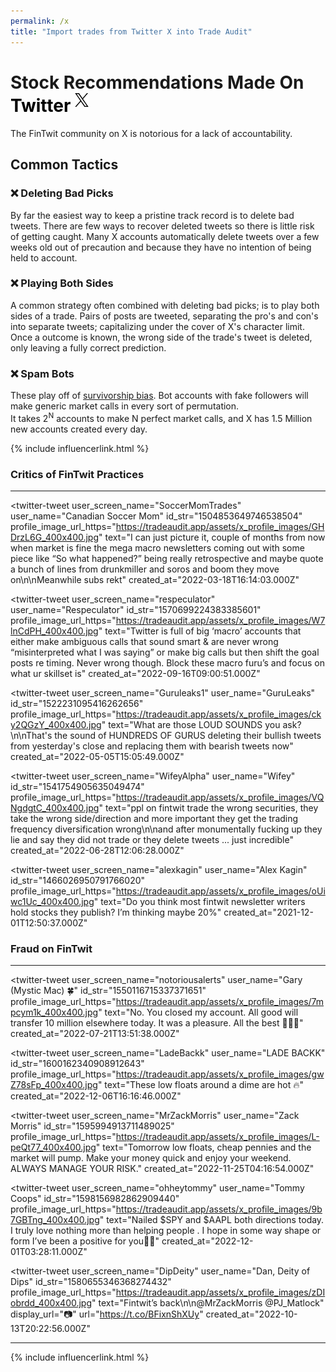 ```yaml
---
permalink: /x
title: "Import trades from Twitter X into Trade Audit"
---
```

<h1 class="display-5 fw-bold mb-4 mt-5 text-center">Stock Recommendations Made On<br>
<span style="color:black;">Twitter <img src="/assets/integrations/x.svg" style="height:0.8em;margin-bottom: 8px;" alt="Twitter X logo"></span>
</h1>

<div class="text-center lead">
  The <span style="text-decoration:italic">FinTwit</span> community on X is notorious for a lack of accountability.
</div>

<h2 class="display-5 fw-bold mb-4 mt-5 text-center">Common Tactics</h2>

<article class="facts">
    <section>
      <h3>❌ Deleting Bad Picks</h3>
      <p>
        By far the easiest way to keep a pristine track record is to delete bad tweets.  There are few ways to recover deleted tweets
         so there is little risk of getting caught.  Many X accounts automatically delete tweets over a few weeks old out of
        precaution and because they have no intention of being held to account.
      </p>
    </section>
    <section>
      <h3>❌ Playing Both Sides</h3>
      <p>
        A common strategy often combined with <span class="fw-bold">deleting bad picks</span>; is to play both sides of a trade. Pairs of posts are
        tweeted, separating the pro's and con's into separate tweets; capitalizing under the cover of X's character limit.
        Once a outcome is known, the wrong side of the trade's tweet is deleted, only leaving a fully correct prediction.
      </p>
    </section>
    <section>
      <h3>❌ Spam Bots</h3>
      <p>
        These play off of <a href="https://en.wikipedia.org/wiki/Survivorship_bias" target="_blank">survivorship bias</a>. Bot accounts
         with fake followers will make generic market calls in every sort of permutation.<br>
        It takes <span class="fw-bold">2<sup>N</sup></span> accounts to make <span class="fw-bold">N perfect market calls</span>,
        and X has 1.5 Million new accounts created every day.
      </p>
    </section>
</article>

{% include influencerlink.html %}

<h3 class="display-6 text-center mt-5">Critics of FinTwit Practices</h3>
<hr style="margin-top: 0;" class="mb-5">

<script type="module">
import {LitElement, html, svg, css} from 'https://cdn.jsdelivr.net/gh/lit/dist@2/core/lit-core.min.js';

export class TwitterTweet extends LitElement {
  //Populate using https://cdn.syndication.twimg.com/tweet-result?id=[id_str]&lang=en
  static properties = {
    user_name: { type: String },
    user_screen_name: { type: String },
    profile_image_url_https: { type: String },
    verified: { type: Boolean },
    id_str: { type: String },
    text: { type: String },
    display_url: { type: String },
    url: { type: String },
    created_at: { type: String },
  };
  
  static styles = css`
    * {
      font-family: -apple-system, BlinkMacSystemFont, "Segoe UI", Roboto, Oxygen-Sans, Ubuntu, Cantarell, "Helvetica Neue", sans-serif;
    }

    #container {
      border-radius: 8px;
      overflow: hidden;
      border: 1px solid;
      margin-bottom: 2em;
      background-color: #fff;
    }
    
    @media only screen and (min-width: 1400px) {
      #container {
        width: 600px;
      }
    }

    #retweet {
      font-size: 0.75em;
      padding: 0 0 8px 44px;
      color: #657786;
    }

    #retweet a {
      color: #657786;
    }

    #retweet svg {
      width: 14px;
      height: 14px;
      vertical-align: middle;
      margin-bottom: 2px;
    }

    #content {
      padding: 24px 24px 20px 24px;
    }

    #profile-image {
      padding-right: 16px;
    }

    #profile-image img {
      border-radius: 50%;
      width: 48px;
      height: 48px;
    }

    #names {
      overflow: hidden;
    }

    #name {
      overflow: hidden;
      text-overflow: ellipsis;
      white-space: nowrap;
      padding-right: 4px;
      font-size: 24px;
      font-weight: bold;
      line-height: 24px;
    }

    #media img, #media video {
      width: 100%;
      max-height: 400px;
      object-fit: cover;
      object-position: center;
    }

    #header {
      display: flex;
      justify-content: space-between;
    }

    #header-content {
      display: flex;
      overflow: hidden;
    }

    #text {
      margin-top: 16px;
      margin-bottom: 24px;
      font-size: 1.5em;
      line-height: 32px;
      letter-spacing: .01em;
      overflow-wrap: break-word;
    }

    #footer {
      display: flex;
      justify-content: space-between;
    }

    #footer #link {
      display: block;
      line-height: 30px;
    }

    #names {
      display: inline-flex;
      flex-direction: column;
    }

    #actions a {
      padding-right: 16px;
    }

    .icon {
      width: 20px;
      height: 20px;
    }

    a {
      color: var(--twitter-status-link-color);
      text-decoration: none;
      outline: 0;
    }

    a:visited {
      color: var(--twitter-status-link-color);
      text-decoration: none;
      outline: 0;
    }

    #actions svg {
      width: 30px;
      height: 30px;
    }

    #names svg {
      width: 18px;
      height: 18px;
    }

    #logo svg {
      width: 50px;
      height: 50px;
    }
  `;
  
  
  render() {
    
    function parseNewlines(body){
      const index = body.indexOf("\\n");
      if(index == -1) return body;
      else return html`${body.substring(0,index)}<br>${parseNewlines(body.substring(index + 2))}`;
    }
    
    function minUrl(url){
      var ret = url;
      if(ret.startsWith("https://")) ret = ret.substring(8);
      if(ret.startsWith("www.")) ret = ret.substring(4);
      if(ret.length > 22) ret = ret.substring(0,22) + "…";
      return ret;
    }
    
    const date = new Date(this.created_at);
    return html`
      <div id="container">
        <div id="content">
          <div id="header">
            <a id="header-content" target="_blank" rel="noopener" href="https://twitter.com/${ this.user_screen_name }">
              <span id="profile-image"><img src="${ this.profile_image_url_https }" alt="${ this.user_name }'s avatar'"></span>
              <span id="names">
                <span id="name">${ this.user_name }
                  ${ this.verified ? html`
                    <svg xmlns="http://www.w3.org/2000/svg" viewBox="0 0 64 72" class="verified"><path fill="none" d="M0 0h64v72H0z"></path><path fill="#1da1f2" d="M3 37.315c0 4.125 2.162 7.726 5.363 9.624-.056.467-.09.937-.09 1.42 0 6.103 4.72 11.045 10.546 11.045 1.295 0 2.542-.234 3.687-.686C24.22 62.4 27.827 64.93 32 64.93c4.174 0 7.782-2.53 9.49-6.213 1.148.45 2.39.685 3.69.685 5.826 0 10.546-4.94 10.546-11.045 0-.483-.037-.953-.093-1.42C58.83 45.04 61 41.44 61 37.314c0-4.37-2.42-8.15-5.933-9.946.427-1.203.658-2.5.658-3.865 0-6.104-4.72-11.045-10.545-11.045-1.302 0-2.543.232-3.69.688-1.707-3.685-5.315-6.216-9.49-6.216-4.173 0-7.778 2.53-9.492 6.216-1.146-.455-2.393-.688-3.688-.688-5.827 0-10.545 4.94-10.545 11.045 0 1.364.23 2.662.656 3.864C5.42 29.163 3 32.944 3 37.314z"></path><path fill="#FFF" d="M17.87 39.08l7.015 6.978c.585.582 1.35.873 2.116.873.77 0 1.542-.294 2.127-.883.344-.346 15.98-15.974 15.98-15.974 1.172-1.172 1.172-3.07 0-4.243-1.17-1.17-3.07-1.172-4.242 0l-13.87 13.863-4.892-4.868c-1.174-1.168-3.074-1.164-4.242.01-1.168 1.176-1.163 3.075.01 4.244z"></path></svg>
                   ` : null }
                </span>
                <span style="color:gray;font-size:0.9em;margin-top:-2px;">@${ this.user_screen_name }</span>
              </span>
            </a>
            <div id="logo">
              <a target="_blank" rel="noopener" href="https://twitter.com/${ this.user_screen_name }/status/${ this.id_str }">
                <!-- --><svg id="Logo_FIXED" data-name="Logo — FIXED" xmlns="http://www.w3.org/2000/svg" viewBox="0 0 400 400"><defs><style>.cls-1{fill:none;}.cls-2{fill:#1da1f2;}</style></defs><title>Twitter_Logo_Blue</title><rect class="cls-1" width="400" height="400"></rect><path class="cls-2" d="M153.62,301.59c94.34,0,145.94-78.16,145.94-145.94,0-2.22,0-4.43-.15-6.63A104.36,104.36,0,0,0,325,122.47a102.38,102.38,0,0,1-29.46,8.07,51.47,51.47,0,0,0,22.55-28.37,102.79,102.79,0,0,1-32.57,12.45,51.34,51.34,0,0,0-87.41,46.78A145.62,145.62,0,0,1,92.4,107.81a51.33,51.33,0,0,0,15.88,68.47A50.91,50.91,0,0,1,85,169.86c0,.21,0,.43,0,.65a51.31,51.31,0,0,0,41.15,50.28,51.21,51.21,0,0,1-23.16.88,51.35,51.35,0,0,0,47.92,35.62,102.92,102.92,0,0,1-63.7,22A104.41,104.41,0,0,1,75,278.55a145.21,145.21,0,0,0,78.62,23"></path></svg>
              </a>
            </div>
          </div>
          <div id="text">
            ${ parseNewlines(this.text) }
            ${ this.display_url ? html`<a style="color:#1DA1F2;" href="${this.url}" title="${this.display_url}" target="_blank">${ minUrl(this.display_url) }</a><br>` : null }
          </div>
          <div id="footer">
            <div id="actions">
              <a target="_blank" rel="noopener" title="reply" href="https://twitter.com/intent/tweet?in_reply_to=${ this.id_str }">
                <svg xmlns="http://www.w3.org/2000/svg" width="24" height="24" viewBox="0 0 24 24"><path class="icon" fill="#657786" d="M14.046 2.242l-4.148-.01h-.002c-4.374 0-7.8 3.427-7.8 7.802 0 4.098 3.186 7.206 7.465 7.37v3.828c0 .108.045.286.12.403.143.225.385.347.633.347.138 0 .277-.038.402-.118.264-.168 6.473-4.14 8.088-5.506 1.902-1.61 3.04-3.97 3.043-6.312v-.017c-.006-4.368-3.43-7.788-7.8-7.79zm3.787 12.972c-1.134.96-4.862 3.405-6.772 4.643V16.67c0-.414-.334-.75-.75-.75h-.395c-3.66 0-6.318-2.476-6.318-5.886 0-3.534 2.768-6.302 6.3-6.302l4.147.01h.002c3.532 0 6.3 2.766 6.302 6.296-.003 1.91-.942 3.844-2.514 5.176z"></path></svg>
              </a>
              <a target="_blank" rel="noopener" title="retweet" href="https://twitter.com/intent/retweet?tweet_id=${ this.id_str }">
                <svg xmlns="http://www.w3.org/2000/svg" width="24" height="24" viewBox="0 0 24 24"><path fill="#657786" d="M23.77 15.67c-.292-.293-.767-.293-1.06 0l-2.22 2.22V7.65c0-2.068-1.683-3.75-3.75-3.75h-5.85c-.414 0-.75.336-.75.75s.336.75.75.75h5.85c1.24 0 2.25 1.01 2.25 2.25v10.24l-2.22-2.22c-.293-.293-.768-.293-1.06 0s-.294.768 0 1.06l3.5 3.5c.145.147.337.22.53.22s.383-.072.53-.22l3.5-3.5c.294-.292.294-.767 0-1.06zm-10.66 3.28H7.26c-1.24 0-2.25-1.01-2.25-2.25V6.46l2.22 2.22c.148.147.34.22.532.22s.384-.073.53-.22c.293-.293.293-.768 0-1.06l-3.5-3.5c-.293-.294-.768-.294-1.06 0l-3.5 3.5c-.294.292-.294.767 0 1.06s.767.293 1.06 0l2.22-2.22V16.7c0 2.068 1.683 3.75 3.75 3.75h5.85c.414 0 .75-.336.75-.75s-.337-.75-.75-.75z"></path></svg>
              </a>
              <a target="_blank" rel="noopener" title="like" href="https://twitter.com/intent/like?tweet_id=${ this.id_str }">
                <svg xmlns="http://www.w3.org/2000/svg" width="24" height="24" viewBox="0 0 24 24"><path fill="#657786" d="M12 21.638h-.014C9.403 21.59 1.95 14.856 1.95 8.478c0-3.064 2.525-5.754 5.403-5.754 2.29 0 3.83 1.58 4.646 2.73.813-1.148 2.353-2.73 4.644-2.73 2.88 0 5.404 2.69 5.404 5.755 0 6.375-7.454 13.11-10.037 13.156H12zM7.354 4.225c-2.08 0-3.903 1.988-3.903 4.255 0 5.74 7.035 11.596 8.55 11.658 1.52-.062 8.55-5.917 8.55-11.658 0-2.267-1.822-4.255-3.902-4.255-2.528 0-3.94 2.936-3.952 2.965-.23.562-1.156.562-1.387 0-.015-.03-1.426-2.965-3.955-2.965z"></path></svg>
              </a>
            </div>
            <div id="link">
              <a target="_blank" rel="noopener" href="https://twitter.com/${ this.user_screen_name }/status/${ this.id_str }">
                ${ date.toLocaleTimeString(undefined, { timeStyle: 'short' }) } · ${ date.toLocaleDateString(undefined, { dateStyle: 'medium' }) }
              </a>
            </div>
          </div>
        </div>
      </div>
    `;
  }
}
customElements.define('twitter-tweet', TwitterTweet);
</script>

<style>
  @media only screen and (min-width: 1400px) {
    .masonry {
      columns: 600px;
      column-gap: 1rem;
    }
  }
</style>

<div class="masonry">
  <!-- https://cdn.syndication.twimg.com/tweet-result?id=463440424141459456 -->
  <twitter-tweet 
    user_screen_name="RudyHavenstein"
    user_name="Rudy Havenstein"
    id_str="1586061354271526912"
    profile_image_url_https="https://tradeaudit.app/assets/x_profile_images/et3kkNBx_400x400.jpg"
    text="Fintwit really is a delusional place."
    created_at="2022-10-28T18:24:29.000Z"
  ></twitter-tweet>
  
  <twitter-tweet 
    user_screen_name="SoccerMomTrades"
    user_name="Canadian Soccer Mom"
    id_str="1504853649746538504"
    profile_image_url_https="https://tradeaudit.app/assets/x_profile_images/GHDrzL6G_400x400.jpg"
    text="I can just picture it, couple of months from now when market is fine the mega macro newsletters coming out with some piece like “So what happened?” being really retrospective and maybe quote a bunch of lines from drunkmiller and soros and boom they move on\n\nMeanwhile subs rekt"
    created_at="2022-03-18T16:14:03.000Z"
  ></twitter-tweet>
  
  <twitter-tweet 
    user_screen_name="respeculator"
    user_name="Respeculator"
    id_str="1570699224383385601"
    profile_image_url_https="https://tradeaudit.app/assets/x_profile_images/W7lnCdPH_400x400.jpg"
    text="Twitter is full of big ‘macro’ accounts that either make ambiguous calls that sound smart &amp; are never wrong “misinterpreted what I was saying” or make big calls but then shift the goal posts re timing. Never wrong though. Block these macro furu’s and focus on what ur skillset is"
    created_at="2022-09-16T09:00:51.000Z"
  ></twitter-tweet>
  
  <div></div>
  
  <twitter-tweet 
    user_screen_name="Guruleaks1"
    user_name="GuruLeaks"
    id_str="1522231095416262656"
    profile_image_url_https="https://tradeaudit.app/assets/x_profile_images/cky2QGzY_400x400.jpg"
    text="What are those LOUD SOUNDS you ask?\n\nThat's the sound of HUNDREDS OF GURUS deleting their bullish tweets from yesterday's close and replacing them with bearish tweets now"
    created_at="2022-05-05T15:05:49.000Z"
  ></twitter-tweet>

  <twitter-tweet 
    user_screen_name="WifeyAlpha"
    user_name="Wifey"
    id_str="1541754905635049474"
    profile_image_url_https="https://tradeaudit.app/assets/x_profile_images/VQNgdgtC_400x400.jpg"
    text="ppl on fintwit trade the wrong securities, they take the wrong side/direction and more important they get the trading frequency diversification wrong\n\nand after monumentally fucking up they lie and say they did not trade or they delete tweets ... just incredible"
    created_at="2022-06-28T12:06:28.000Z"
  ></twitter-tweet>
  
  <twitter-tweet 
    user_screen_name="alexkagin"
    user_name="Alex Kagin"
    id_str="1466026950791766020"
    profile_image_url_https="https://tradeaudit.app/assets/x_profile_images/oUiwc1Uc_400x400.jpg"
    text="Do you think most fintwit newsletter writers hold stocks they publish? I’m thinking maybe 20%"
    created_at="2021-12-01T12:50:37.000Z"
  ></twitter-tweet>
  
</div>

<h3 class="display-6 text-center mt-5">Fraud on FinTwit</h3>
<hr style="margin-top: 0;" class="mb-5">

<div class="masonry">
  <twitter-tweet 
    user_screen_name="SECGov"
    user_name="U.S. Securities and Exchange Commission"
    id_str="1603036089899327488"
    profile_image_url_https="https://tradeaudit.app/assets/x_profile_images/9nXj4OYd_400x400.jpg"
    text="Today we announced charges against eight social media influencers in a $100 million securities scheme in which they used Twitter and Discord to manipulate exchange-traded stocks.\n\n"
    display_url="https://www.sec.gov/news/press-release/2022-221"
    url="https://t.co/zzrchqFlqg"
    created_at="2022-12-14T14:36:01.000Z"
  ></twitter-tweet>

  <twitter-tweet 
    user_screen_name="notoriousalerts"
    user_name="Gary (Mystic Mac) 🍀"
    id_str="1550116715337371651"
    profile_image_url_https="https://tradeaudit.app/assets/x_profile_images/7mpcym1k_400x400.jpg"
    text="No. You closed my account. All good will transfer 10 million elsewhere today. It was a pleasure. All the best 💚✌🏼"
    created_at="2022-07-21T13:51:38.000Z"
  ></twitter-tweet>
  
  <!--
  <twitter-tweet 
    user_screen_name="MrZackMorris"
    user_name="Zack Morris"
    id_str="1602915568612478977"
    profile_image_url_https="https://tradeaudit.app/assets/x_profile_images/L-peQt77_400x400.jpg"
    text="I love my homies on here. The rest of you can keep swinging on my nuts."
    created_at="2022-12-14T06:37:06.000Z"
  ></twitter-tweet>-->
  
  <twitter-tweet 
    user_screen_name="LadeBackk"
    user_name="LADE BACKK"
    id_str="1600162340908912643"
    profile_image_url_https="https://tradeaudit.app/assets/x_profile_images/gwZ78sFp_400x400.jpg"
    text="These low floats around a dime are hot 🔥"
    created_at="2022-12-06T16:16:46.000Z"
  ></twitter-tweet>
  
  <div></div>
  
  <twitter-tweet 
    user_screen_name="MrZackMorris"
    user_name="Zack Morris"
    id_str="1595994913711489025"
    profile_image_url_https="https://tradeaudit.app/assets/x_profile_images/L-peQt77_400x400.jpg"
    text="Tomorrow low floats, cheap pennies and the market will pump. Make your money quick and enjoy your weekend. ALWAYS MANAGE YOUR RISK."
    created_at="2022-11-25T04:16:54.000Z"
  ></twitter-tweet>
  
  <twitter-tweet 
    user_screen_name="ohheytommy"
    user_name="Tommy Coops"
    id_str="1598156982862909440"
    profile_image_url_https="https://tradeaudit.app/assets/x_profile_images/9b7GBTng_400x400.jpg"
    text="Nailed $SPY and $AAPL both directions today. I truly love nothing more than helping people . I hope in some way shape or form I’ve been a positive for you🙏🏻"
    created_at="2022-12-01T03:28:11.000Z"
  ></twitter-tweet>
  
  <twitter-tweet 
    user_screen_name="DipDeity"
    user_name="Dan, Deity of Dips"
    id_str="1580655346368274432"
    profile_image_url_https="https://tradeaudit.app/assets/x_profile_images/zDIobrdd_400x400.jpg"
    text="Fintwit’s back\n\n@MrZackMorris @PJ_Matlock"
    display_url="📷"
    url="https://t.co/BFixnShXUy"
    created_at="2022-10-13T20:22:56.000Z"
  ></twitter-tweet>
  
</div>

<hr style="margin-top: 0;" class="mb-5">

{% include influencerlink.html %}
